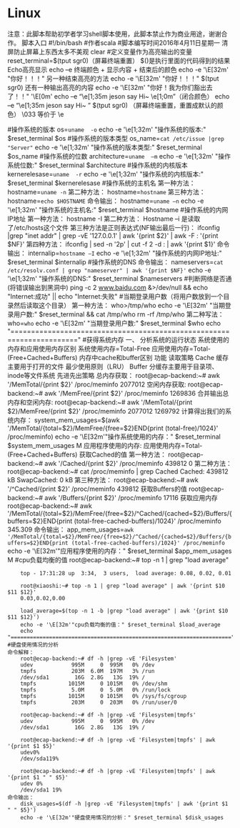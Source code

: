 # Linux
注意：此脚本帮助初学者学习shell脚本使用，此脚本禁止作为商业用途，谢谢合作。
脚本入口
#!/bin/bash
#作者scala
#脚本编写时间2016年4月11日星期一
清屏防止屏幕上东西太多不美观
clear
#定义变量作为高亮输出的变量
    reset_terminal=$(tput sgr0)（屏幕终端重置）
    $()是执行里面的代码得到的结果
Echo高亮显示
    echo –e 终端颜色 + 显示内容 + 结束后的颜色
    echo -e '\E[32m' "你好！！！"
另一种结束高亮的方法
    echo -e '\E[32m' "你好！！！" $(tput sgr0)
还有一种输出高亮的内容
    echo -e '\E[32m' "你好！我为你们豁出去了！！" '\E[0m'
    echo –e “\e[1;35m  jeson say Hi~  \e[1;0m”（闭合颜色）
    echo –e “\e[1;35m  jeson say Hi~ ” $(tput sgr0) （屏幕终端重置，重置成默认的颜色）
    \033 等价于 \e

#操作系统的版本
        os=`uname  -o`
        echo -e '\e[1;32m' "操作系统的版本:" $reset_terminal $os
#操作系统的版本类型
        os_name=`cat /etc/issue |grep  "Server"`
        echo -e '\e[1;32m' "操作系统的版本类型:" $reset_terminal $os_name
#操作系统的位数
        architecture=`uname  –m`
        echo -e '\e[1;32m' "操作系统位数:" $reset_terminal $architecture
#操作系统的内核版本
        kernerelesase=`uname  -r`
        echo -e '\e[1;32m' "操作系统的内核版本:" $reset_terminal $kernerelesase
#操作系统的主机名
    第一种方法：
    hostname=`uname -n`
    第二种方法：
    hostname=`hostname`
    第三种方法：
    hostname=`echo $HOSTNAME`
    命令输出：
        hostname=`uname –n`
        echo -e '\e[1;32m' "操作系统的主机名:" $reset_terminal $hostname
#操作系统的内网IP地址
    第一种方法：
    hostname -I
    第二种方法：
    Hostname –i 是读取了/etc/hosts这个文件
    第三种方法是正则表达式(NF输出最后一行)：
    ifconfig |grep "inet addr" | grep -vE '127.0.0.1' | awk '{print $2}' | awk -F : '{print $NF}'
    第四种方法：
    ifconfig | sed -n '2p' | cut -f 2 -d : | awk '{print $1}'
    命令输出：
        internalip=`hostname –I`
        echo -e '\e[1;32m' "操作系统的内网IP地址:" $reset_terminal $internalip
#操作系统的DNS
    命令输出：
        nameservers=`cat /etc/resolv.conf | grep "nameserver" | awk '{print $NF}'`
        echo -e '\e[1;32m' "操作系统的DNS:" $reset_terminal $nameservers
#判断网络是否通(将错误输出到黑洞中)
        ping -c 2 www.baidu.com &>/dev/null  && echo "Internet:成功" || echo "Internet:失败"
#当期登录用户数（将用户数放到一个目录然后读取这个目录）
    第一种方法：
        who>/tmp/who
        echo -e '\E[32m' "当期登录用户数:" $reset_terminal  && cat /tmp/who
        rm -rf /tmp/who
    第二种写法：
        who=`who`
    echo -e '\E[32m' "当期登录用户数:" $reset_terminal $who
echo "======================================================================"
#获得系统内存
一、	分析系统的运行状态
    系统使用的内存和应用使用内存区别
        系统使用内存=Total-Free
        应用使用内存=Total-(Free+Cached+Buffers)
    内存中cache和buffer区别
        功能	读取策略
        Cache	缓存主要用于打开的文件	最少使用原则（LRU）
        Buffer	分缓存主要用于目录项、inode等文件系统	先进先出策略
    总内存获取：
        root@ecap-backend:~# awk '/MemTotal/{print $2}' /proc/meminfo
        2077012
    空闲内存获取:
        root@ecap-backend:~# awk '/MemFree/{print $2}' /proc/meminfo
        1269836
    合并输出总内存和空闲内存:
        root@ecap-backend:~# awk '/MemTotal/{print $2}/MemFree/{print $2}' /proc/meminfo
        2077012
        1269792
    计算得出我们的系统内存：
        system_mem_usages=$(awk '/MemTotal/{total=$2}/MemFree/{free=$2}END{print (total-free)/1024}' /proc/meminfo)
        echo -e '\E[32m'"操作系统使用的内存：" $reset_terminal $system_mem_usages M
    应用程序使用的内存:
        应用使用内存=Total-(Free+Cached+Buffers)
    获取Cached的值
        第一种方法：
            root@ecap-backend:~# awk '/Cached/{print $2}' /proc/meminfo
            439812
            0
        第二种方法：
            root@ecap-backend:~# cat /proc/meminfo | grep Cached
            Cached:           439812 kB
            SwapCached:            0 kB
        第三种方法：
            root@ecap-backend:~# awk '/^Cached/{print $2}' /proc/meminfo
            439812
    获取Buffers的值
        root@ecap-backend:~# awk '/Buffers/{print $2}' /proc/meminfo
        17116
    获取应用内存
        root@ecap-backend:~# awk '/MemTotal/{total=$2}/MemFree/{free=$2}/^Cached/{cached=$2}/Buffers/{buffers=$2}END{print (total-free-cached-buffers)/1024}' /proc/meminfo
        345.309
    命令输出：
        app_mem_usages=`awk '/MemTotal/{total=$2}/MemFree/{free=$2}/^Cached/{cached=$2}/Buffers/{buffers=$2}END{print (total-free-cached-buffers)/1024}' /proc/meminfo `
        echo -e '\E[32m'"应用程序使用的内存：" $reset_terminal $app_mem_usages M
    #cpu负载均衡的值
        root@ecap-backend:~# top -n 1 | grep "load average"

        top - 17:31:28 up  3:34,  3 users,  load average: 0.08, 0.02, 0.01

        root@xiaoshi:~# top -n 1 | grep "load average" | awk '{print $10 $11 $12}'
        0.03,0.02,0.00

        load_average=$(top -n 1 -b |grep "load average" | awk '{print $10 $11 $12}')
        echo -e '\E[32m'"cpu负载均衡的值：" $reset_terminal $load_average
        echo "====================================================================="
    #硬盘使用情况的分析
    命令解释：
        root@ecap-backend:~# df -h |grep -vE 'Filesystem'
        udev            995M     0  995M   0% /dev
        tmpfs           203M  6.0M  197M   3% /run
        /dev/sda1        16G  2.8G   13G  19% /
        tmpfs          1015M     0 1015M   0% /dev/shm
        tmpfs           5.0M     0  5.0M   0% /run/lock
        tmpfs          1015M     0 1015M   0% /sys/fs/cgroup
        tmpfs           203M     0  203M   0% /run/user/0

        root@ecap-backend:~# df -h |grep -vE 'Filesystem|tmpfs'
        udev            995M     0  995M   0% /dev
        /dev/sda1        16G  2.8G   13G  19% /

        root@ecap-backend:~# df -h |grep -vE 'Filesystem|tmpfs' | awk '{print $1 $5}'
        udev0%
        /dev/sda119%

        root@ecap-backend:~# df -h |grep -vE 'Filesystem|tmpfs' | awk '{print $1 " " $5}'
        udev 0%
        /dev/sda1 19%
    命令输出：
        disk_usages=$(df -h |grep -vE 'Filesystem|tmpfs' | awk '{print $1 " " $5}')
        echo -e '\E[32m'"硬盘使用情况的分析：" $reset_terminal $disk_usages
